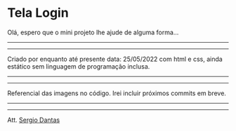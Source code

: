 # Tela Login

Olá, espero que o mini projeto lhe ajude de alguma forma...

------------------------------------------------------------
------------------------------------------------------------

Criado por enquanto até presente data: 25/05/2022 com html e css, ainda estático sem linguagem de programação inclusa.

------------------------------------------------------------
------------------------------------------------------------

Referencial das imagens no código.
Irei incluir próximos commits em breve.

------------------------------------------------------------
------------------------------------------------------------
Att.
[Sergio Dantas](https://github.com/SergioDantasVilar)
